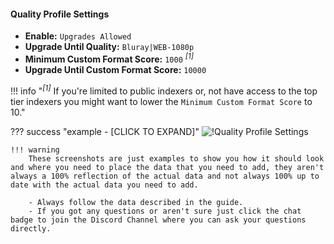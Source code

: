 #### Quality Profile Settings

- **Enable:** `Upgrades Allowed`
- **Upgrade Until Quality:** `Bluray|WEB-1080p`
- **Minimum Custom Format Score:** `1000` <sup>*[1]*</sup>
- **Upgrade Until Custom Format Score:** `10000`

!!! info "<sup>*[1]*</sup> If you're limited to public indexers or, not have access to the top tier indexers you might want to lower the `Minimum Custom Format Score` to 10."

??? success "example - [CLICK TO EXPAND]"
    ![!Quality Profile Settings](/SQP/images/1-qp-settings.png)

    !!! warning
        These screenshots are just examples to show you how it should look and where you need to place the data that you need to add, they aren't always a 100% reflection of the actual data and not always 100% up to date with the actual data you need to add.

        - Always follow the data described in the guide.
        - If you got any questions or aren't sure just click the chat badge to join the Discord Channel where you can ask your questions directly.

